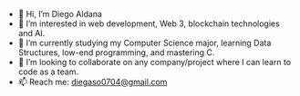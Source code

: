 - 👋 Hi, I’m Diego Aldana
- 👀 I’m interested in web development, Web 3, blockchain technologies and AI.
- 🌱 I’m currently studying my Computer Science major, learning Data Structures, low-end programming, and mastering C.
- 💞️ I’m looking to collaborate on any company/project where I can learn to code as a team.
- 📫 Reach me: diegaso0704@gmail.com

<!---
Diemooder/Diemooder is a ✨ special ✨ repository because its `README.md` (this file) appears on your GitHub profile.
You can click the Preview link to take a look at your changes.
--->
